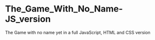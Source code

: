 # The_Game_With_No_Name-JS_version
 The Game with no name yet in a full JavaScript, HTML and CSS version
